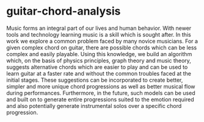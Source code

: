 # guitar-chord-analysis
Music forms an integral part of our lives and human behavior. With newer tools and technology learning music is a skill which is sought after. In this work we explore a common problem faced by many novice musicians. For a given complex chord on guitar, there are possible chords which can be less complex and easily playable. 
Using this knowledge, we build an algorithm which, on the basis of physics principles, graph theory and music theory, suggests alternative chords which are easier to play and can be used to learn guitar at a faster rate and without the common troubles faced at the initial stages. These suggestions can be incorporated to create better, simpler and more unique chord progressions as well as better musical flow during performances. 
Furthermore, in the future, such models can be used and built on to generate entire progressions suited to the emotion required and also potentially generate instrumental solos over a specific chord progression.
